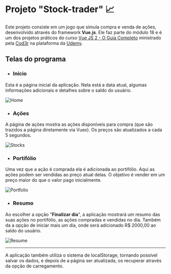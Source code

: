 # Projeto "Stock-trader" 📈

Este projeto consiste em um jogo que simula compra e venda de ações, desenvolvido através do framework **Vue.js**. Ele faz parte do módulo 18 e é um dos projetos práticos do curso [Vue JS 2 - O Guia Completo](https://www.udemy.com/course/vue-js-completo/) ministrado pela [Cod3r](https://www.cod3r.com.br/) na plataforma da [Udemy](https://www.udemy.com).

## Telas do programa
+ ### Início
Esta é a página inicial da aplicação. Nela está a data atual, algumas informações adicionais e detalhes sobre o saldo do usuário.

![Home](https://user-images.githubusercontent.com/66395880/214827483-23196b3b-2dc9-4e08-9989-006c475831b3.PNG)

+ ### Ações
A página de ações mostra as ações disponíveis para compra (que são trazidos a página diretamente via Vuex). Os preços são atualizados a cada 5 segundos.

![Stocks](https://user-images.githubusercontent.com/66395880/214828043-f0ef4ccc-3258-48fe-a998-3047d22b94df.PNG)

+ ### Portifólio
Uma vez que a ação é comprada ela é adicionada ao portifólio. Aqui as ações podem ser vendidas ao preço atual delas. O objetivo é vender em um preço maior do que o valor pago inicialmente.

![Portfolio](https://user-images.githubusercontent.com/66395880/214828321-ba2c6113-103c-4b2e-8ccd-e3bc4d21e259.PNG)

+ ### Resumo
Ao escolher a opção "**Finalizar dia**", a aplicação mostrará um resumo das suas ações no portifólio, as ações compradas e vendidas no dia. Também da a opção de iniciar mais um dia, onde será adicionado R$ 2000,00 ao saldo do usuário.

![Resume](https://user-images.githubusercontent.com/66395880/214829052-9406b215-18b6-4463-93af-2c9e50674bad.PNG)

<hr>

A aplicação também utiliza o sistema de localStorage, tornando possível salvar os dados, e depois de a página ser atualizada, os recuperar através da opção de carregamento.
